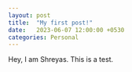 ```yaml
---
layout: post
title:  "My first post!"
date:   2023-06-07 12:00:00 +0530
categories: Personal
---
```

Hey, I am Shreyas. This is a test.